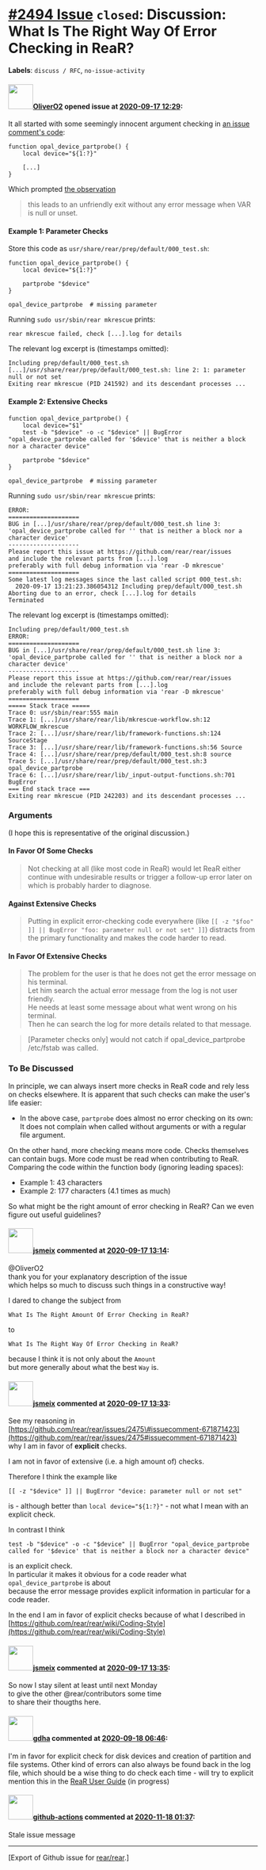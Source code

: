 [\#2494 Issue](https://github.com/rear/rear/issues/2494) `closed`: Discussion: What Is The Right Way Of Error Checking in ReaR?
===============================================================================================================================

**Labels**: `discuss / RFC`, `no-issue-activity`

#### <img src="https://avatars.githubusercontent.com/u/4660803?v=4" width="50">[OliverO2](https://github.com/OliverO2) opened issue at [2020-09-17 12:29](https://github.com/rear/rear/issues/2494):

It all started with some seemingly innocent argument checking in [an
issue comment's
code](https://github.com/rear/rear/issues/2475#issuecomment-671361418):

    function opal_device_partprobe() {
        local device="${1:?}"

        [...]
    }

Which prompted [the
observation](https://github.com/rear/rear/issues/2475#issuecomment-671376837)

> this leads to an unfriendly exit without any error message when VAR is
> null or unset.

#### Example 1: Parameter Checks

Store this code as `usr/share/rear/prep/default/000_test.sh`:

    function opal_device_partprobe() {
        local device="${1:?}"

        partprobe "$device"
    }

    opal_device_partprobe  # missing parameter

Running `sudo usr/sbin/rear mkrescue` prints:

    rear mkrescue failed, check [...].log for details

The relevant log excerpt is (timestamps omitted):

    Including prep/default/000_test.sh
    [...]/usr/share/rear/prep/default/000_test.sh: line 2: 1: parameter null or not set
    Exiting rear mkrescue (PID 241592) and its descendant processes ...

#### Example 2: Extensive Checks

    function opal_device_partprobe() {
        local device="$1"
        test -b "$device" -o -c "$device" || BugError "opal_device_partprobe called for '$device' that is neither a block nor a character device"

        partprobe "$device"
    }

    opal_device_partprobe  # missing parameter

Running `sudo usr/sbin/rear mkrescue` prints:

    ERROR:
    ====================
    BUG in [...]/usr/share/rear/prep/default/000_test.sh line 3:
    'opal_device_partprobe called for '' that is neither a block nor a character device'
    --------------------
    Please report this issue at https://github.com/rear/rear/issues
    and include the relevant parts from [...].log
    preferably with full debug information via 'rear -D mkrescue'
    ====================
    Some latest log messages since the last called script 000_test.sh:
      2020-09-17 13:21:23.386054312 Including prep/default/000_test.sh
    Aborting due to an error, check [...].log for details
    Terminated

The relevant log excerpt is (timestamps omitted):

    Including prep/default/000_test.sh
    ERROR:
    ====================
    BUG in [...]/usr/share/rear/prep/default/000_test.sh line 3:
    'opal_device_partprobe called for '' that is neither a block nor a character device'
    --------------------
    Please report this issue at https://github.com/rear/rear/issues
    and include the relevant parts from [...].log
    preferably with full debug information via 'rear -D mkrescue'
    ====================
    ===== Stack trace =====
    Trace 0: usr/sbin/rear:555 main
    Trace 1: [...]/usr/share/rear/lib/mkrescue-workflow.sh:12 WORKFLOW_mkrescue
    Trace 2: [...]/usr/share/rear/lib/framework-functions.sh:124 SourceStage
    Trace 3: [...]/usr/share/rear/lib/framework-functions.sh:56 Source
    Trace 4: [...]/usr/share/rear/prep/default/000_test.sh:8 source
    Trace 5: [...]/usr/share/rear/prep/default/000_test.sh:3 opal_device_partprobe
    Trace 6: [...]/usr/share/rear/lib/_input-output-functions.sh:701 BugError
    === End stack trace ===
    Exiting rear mkrescue (PID 242203) and its descendant processes ...

### Arguments

(I hope this is representative of the original discussion.)

#### In Favor Of Some Checks

> Not checking at all (like most code in ReaR) would let ReaR either
> continue with undesirable results or trigger a follow-up error later
> on which is probably harder to diagnose.

#### Against Extensive Checks

> Putting in explicit error-checking code everywhere (like
> `[[ -z "$foo" ]] || BugError "foo: parameter null or not set" ]]`)
> distracts from the primary functionality and makes the code harder to
> read.

#### In Favor Of Extensive Checks

> The problem for the user is that he does not get the error message on
> his terminal.  
> Let him search the actual error message from the log is not user
> friendly.  
> He needs at least some message about what went wrong on his
> terminal.  
> Then he can search the log for more details related to that message.

> \[Parameter checks only\] would not catch if opal\_device\_partprobe
> /etc/fstab was called.

### To Be Discussed

In principle, we can always insert more checks in ReaR code and rely
less on checks elsewhere. It is apparent that such checks can make the
user's life easier:

-   In the above case, `partprobe` does almost no error checking on its
    own: It does not complain when called without arguments or with a
    regular file argument.

On the other hand, more checking means more code. Checks themselves can
contain bugs. More code must be read when contributing to ReaR.
Comparing the code within the function body (ignoring leading spaces):

-   Example 1: 43 characters
-   Example 2: 177 characters (4.1 times as much)

So what might be the right amount of error checking in ReaR? Can we even
figure out useful guidelines?

#### <img src="https://avatars.githubusercontent.com/u/1788608?u=925fc54e2ce01551392622446ece427f51e2f0ce&v=4" width="50">[jsmeix](https://github.com/jsmeix) commented at [2020-09-17 13:14](https://github.com/rear/rear/issues/2494#issuecomment-694224299):

@OliverO2  
thank you for your explanatory description of the issue  
which helps so much to discuss such things in a constructive way!

I dared to change the subject from

    What Is The Right Amount Of Error Checking in ReaR?

to

    What Is The Right Way Of Error Checking in ReaR?

because I think it is not only about the `Amount`  
but more generally about what the best `Way` is.

#### <img src="https://avatars.githubusercontent.com/u/1788608?u=925fc54e2ce01551392622446ece427f51e2f0ce&v=4" width="50">[jsmeix](https://github.com/jsmeix) commented at [2020-09-17 13:33](https://github.com/rear/rear/issues/2494#issuecomment-694237487):

See my reasoning in  
[https://github.com/rear/rear/issues/2475\#issuecomment-671871423](https://github.com/rear/rear/issues/2475#issuecomment-671871423)  
why I am in favor of **explicit** checks.

I am not in favor of extensive (i.e. a high amount of) checks.

Therefore I think the example like

    [[ -z "$device" ]] || BugError "device: parameter null or not set"

is - although better than `local device="${1:?}"` - not what I mean with
an explicit check.

In contrast I think

    test -b "$device" -o -c "$device" || BugError "opal_device_partprobe called for '$device' that is neither a block nor a character device"

is an explicit check.  
In particular it makes it obvious for a code reader what
`opal_device_partprobe` is about  
because the error message provides explicit information in particular
for a code reader.

In the end I am in favor of explicit checks because of what I described
in  
[https://github.com/rear/rear/wiki/Coding-Style](https://github.com/rear/rear/wiki/Coding-Style)

#### <img src="https://avatars.githubusercontent.com/u/1788608?u=925fc54e2ce01551392622446ece427f51e2f0ce&v=4" width="50">[jsmeix](https://github.com/jsmeix) commented at [2020-09-17 13:35](https://github.com/rear/rear/issues/2494#issuecomment-694239025):

So now I stay silent at least until next Monday  
to give the other @rear/contributors some time  
to share their thougths here.

#### <img src="https://avatars.githubusercontent.com/u/888633?u=cdaeb31efcc0048d3619651aa18dd4b76e636b21&v=4" width="50">[gdha](https://github.com/gdha) commented at [2020-09-18 06:46](https://github.com/rear/rear/issues/2494#issuecomment-694689210):

I'm in favor for explicit check for disk devices and creation of
partition and file systems. Other kind of errors can also always be
found back in the log file, which should be a wise thing to do check
each time - will try to explicit mention this in the [ReaR User
Guide](https://relax-and-recover.org/rear-user-guide/) (in progress)

#### <img src="https://avatars.githubusercontent.com/in/15368?v=4" width="50">[github-actions](https://github.com/apps/github-actions) commented at [2020-11-18 01:37](https://github.com/rear/rear/issues/2494#issuecomment-729319900):

Stale issue message

------------------------------------------------------------------------

\[Export of Github issue for
[rear/rear](https://github.com/rear/rear).\]
